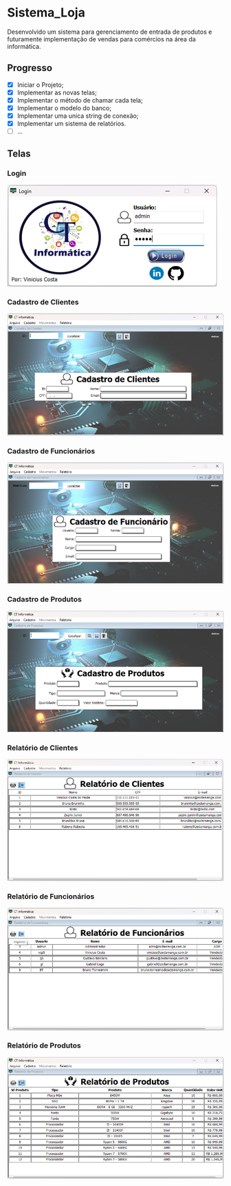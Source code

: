 # Sistema_Loja
Desenvolvido um sistema para gerenciamento de entrada de produtos e futuramente implementação de vendas para comércios na área da informática.

## Progresso
 - [x] Iniciar o Projeto;
 - [x] Implementar as novas telas;
 - [x] Implementar o método de chamar cada tela;
 - [x] Implementar o modelo do banco;
 - [x] Implementar uma unica string de conexão;
 - [X] Implementar um sistema de relatórios.
 - [ ] ...

 ## Telas
 ### Login
<img src = "Telas\Tela_Login.png">

### Cadastro de Clientes
<img src = "Telas\Cadastro_Cliente.png">

### Cadastro de Funcionários
<img src = "Telas\Cadastro_Funcionario.png">

### Cadastro de Produtos
<img src = "Telas\Cadastro_Produto.png">

### Relatório de Clientes
<img src = "Telas\Relatorio_Clientes.png">

### Relatório de Funcionários
<img src = "Telas\Relatorio_Funcionario.png">

### Relatório de Produtos
<img src = "Telas\Relatorio_Produto.png">